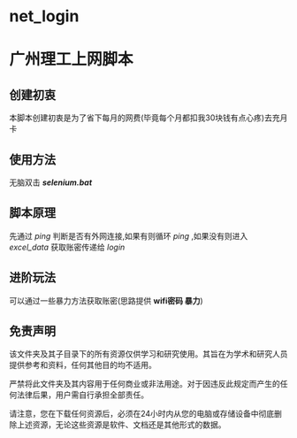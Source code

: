 # net_login
# 广州理工上网脚本 #

## 创建初衷

本脚本创建初衷是为了省下每月的网费(毕竟每个月都扣我30块钱有点心疼)去充月卡

## 使用方法

无脑双击 ***selenium.bat***

## 脚本原理

先通过 *ping* 判断是否有外网连接,如果有则循环 *ping* ,如果没有则进入 *excel_data* 获取账密传递给 *login*


## 进阶玩法

可以通过一些暴力方法获取账密(思路提供 **wifi密码 暴力**) 

## 免责声明

该文件夹及其子目录下的所有资源仅供学习和研究使用。其旨在为学术和研究人员提供参考和资料，任何其他目的均不适用。

严禁将此文件夹及其内容用于任何商业或非法用途。对于因违反此规定而产生的任何法律后果，用户需自行承担全部责任。

请注意，您在下载任何资源后，必须在24小时内从您的电脑或存储设备中彻底删除上述资源，无论这些资源是软件、文档还是其他形式的数据。
